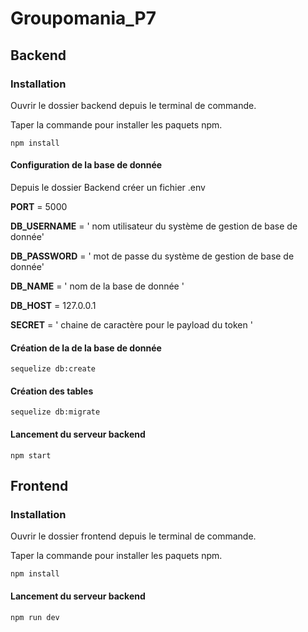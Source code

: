 # Groupomania_P7

## Backend

### Installation

Ouvrir le dossier backend depuis le terminal de commande.

Taper la commande pour installer les paquets npm.
```
npm install
```

#### Configuration de la base de donnée
Depuis le dossier Backend créer un fichier .env 

**PORT** = 5000  

**DB_USERNAME** = ' nom utilisateur du système de gestion de base de donnée'   

**DB_PASSWORD** = ' mot de passe du système de gestion de base de donnée'

**DB_NAME** = ' nom de la base de donnée '

**DB_HOST** = 127.0.0.1

**SECRET** = ' chaine de caractère pour le payload du token '



#### Création de la de la base de donnée
```
sequelize db:create 
```


#### Création des tables
```
sequelize db:migrate 
```


#### Lancement du serveur backend
```
npm start
```




## Frontend



### Installation

Ouvrir le dossier frontend depuis le terminal de commande.

Taper la commande pour installer les paquets npm.
```
npm install
```


#### Lancement du serveur backend
```
npm run dev
```
